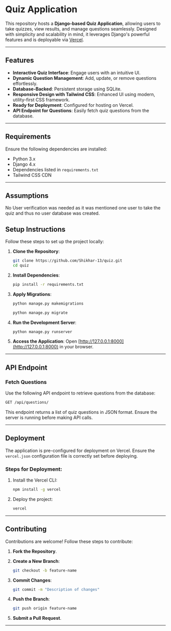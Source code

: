 # Quiz Application

This repository hosts a **Django-based Quiz Application**, allowing users to take quizzes, view results, and manage questions seamlessly. Designed with simplicity and scalability in mind, it leverages Django's powerful features and is deployable via [Vercel](https://vercel.com).

---

## Features

- **Interactive Quiz Interface**: Engage users with an intuitive UI.
- **Dynamic Question Management**: Add, update, or remove questions effortlessly.
- **Database-Backed**: Persistent storage using SQLite.
- **Responsive Design with Tailwind CSS**: Enhanced UI using modern, utility-first CSS framework.
- **Ready for Deployment**: Configured for hosting on Vercel.
- **API Endpoint for Questions**: Easily fetch quiz questions from the database.

---

## Requirements

Ensure the following dependencies are installed:

- Python 3.x
- Django 4.x
- Dependencies listed in `requirements.txt`
- Tailwind CSS CDN

---
## Assumptions
No User verification was needed as it was mentioned one user to take the quiz and thus no user database was created.

## Setup Instructions

Follow these steps to set up the project locally:

1. **Clone the Repository**:
   ```bash
   git clone https://github.com/Shikhar-13/quiz.git
   cd quiz
   ```

2. **Install Dependencies**:
   ```bash
   pip install -r requirements.txt
   ```

4. **Apply Migrations**:
   ```bash
   python manage.py makemigrations
   ```
   ```bash
   python manage.py migrate
   ```

6. **Run the Development Server**:
   ```bash
   python manage.py runserver
   ```

7. **Access the Application**:
   Open [http://127.0.0.1:8000](http://127.0.0.1:8000) in your browser.

---

## API Endpoint

### Fetch Questions

Use the following API endpoint to retrieve questions from the database:

```bash
GET /api/questions/
```

This endpoint returns a list of quiz questions in JSON format. Ensure the server is running before making API calls.

---

## Deployment

The application is pre-configured for deployment on Vercel. Ensure the `vercel.json` configuration file is correctly set before deploying.

### Steps for Deployment:

1. Install the Vercel CLI:
   ```bash
   npm install -g vercel
   ```

2. Deploy the project:
   ```bash
   vercel
   ```

---

## Contributing

Contributions are welcome! Follow these steps to contribute:

1. **Fork the Repository**.
2. **Create a New Branch**:
   ```bash
   git checkout -b feature-name
   ```

3. **Commit Changes**:
   ```bash
   git commit -m "Description of changes"
   ```

4. **Push the Branch**:
   ```bash
   git push origin feature-name
   ```

5. **Submit a Pull Request**.

---

